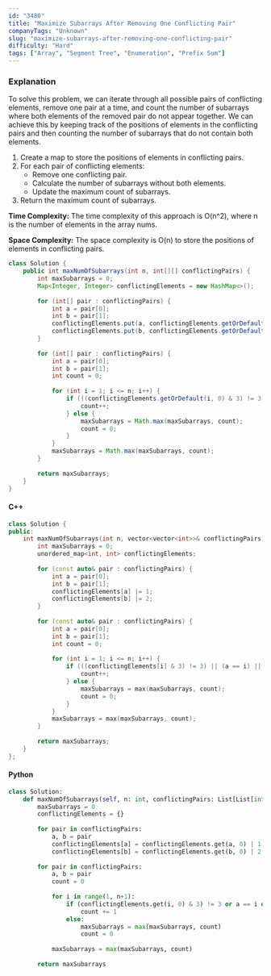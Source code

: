 ```yaml
---
id: "3480"
title: "Maximize Subarrays After Removing One Conflicting Pair"
companyTags: "Unknown"
slug: "maximize-subarrays-after-removing-one-conflicting-pair"
difficulty: "Hard"
tags: ["Array", "Segment Tree", "Enumeration", "Prefix Sum"]
---
```


### Explanation
To solve this problem, we can iterate through all possible pairs of conflicting elements, remove one pair at a time, and count the number of subarrays where both elements of the removed pair do not appear together. We can achieve this by keeping track of the positions of elements in the conflicting pairs and then counting the number of subarrays that do not contain both elements.

1. Create a map to store the positions of elements in conflicting pairs.
2. For each pair of conflicting elements:
   - Remove one conflicting pair.
   - Calculate the number of subarrays without both elements.
   - Update the maximum count of subarrays.
3. Return the maximum count of subarrays.

**Time Complexity:**
The time complexity of this approach is O(n^2), where n is the number of elements in the array nums.

**Space Complexity:**
The space complexity is O(n) to store the positions of elements in conflicting pairs.

```java
class Solution {
    public int maxNumOfSubarrays(int n, int[][] conflictingPairs) {
        int maxSubarrays = 0;
        Map<Integer, Integer> conflictingElements = new HashMap<>();
        
        for (int[] pair : conflictingPairs) {
            int a = pair[0];
            int b = pair[1];
            conflictingElements.put(a, conflictingElements.getOrDefault(a, 0) | 1);
            conflictingElements.put(b, conflictingElements.getOrDefault(b, 0) | 2);
        }
        
        for (int[] pair : conflictingPairs) {
            int a = pair[0];
            int b = pair[1];
            int count = 0;
            
            for (int i = 1; i <= n; i++) {
                if (((conflictingElements.getOrDefault(i, 0) & 3) != 3) || (a == i) || (b == i)) {
                    count++;
                } else {
                    maxSubarrays = Math.max(maxSubarrays, count);
                    count = 0;
                }
            }
            maxSubarrays = Math.max(maxSubarrays, count);
        }
        
        return maxSubarrays;
    }
}
```

#### C++
```cpp
class Solution {
public:
    int maxNumOfSubarrays(int n, vector<vector<int>>& conflictingPairs) {
        int maxSubarrays = 0;
        unordered_map<int, int> conflictingElements;
        
        for (const auto& pair : conflictingPairs) {
            int a = pair[0];
            int b = pair[1];
            conflictingElements[a] |= 1;
            conflictingElements[b] |= 2;
        }
        
        for (const auto& pair : conflictingPairs) {
            int a = pair[0];
            int b = pair[1];
            int count = 0;
            
            for (int i = 1; i <= n; i++) {
                if (((conflictingElements[i] & 3) != 3) || (a == i) || (b == i)) {
                    count++;
                } else {
                    maxSubarrays = max(maxSubarrays, count);
                    count = 0;
                }
            }
            maxSubarrays = max(maxSubarrays, count);
        }
        
        return maxSubarrays;
    }
};
```

#### Python
```python
class Solution:
    def maxNumOfSubarrays(self, n: int, conflictingPairs: List[List[int]]) -> int:
        maxSubarrays = 0
        conflictingElements = {}
        
        for pair in conflictingPairs:
            a, b = pair
            conflictingElements[a] = conflictingElements.get(a, 0) | 1
            conflictingElements[b] = conflictingElements.get(b, 0) | 2
        
        for pair in conflictingPairs:
            a, b = pair
            count = 0
            
            for i in range(1, n+1):
                if (conflictingElements.get(i, 0) & 3) != 3 or a == i or b == i:
                    count += 1
                else:
                    maxSubarrays = max(maxSubarrays, count)
                    count = 0
            
            maxSubarrays = max(maxSubarrays, count)
        
        return maxSubarrays
```